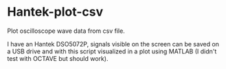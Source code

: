 # Hantek-plot-csv
Plot oscilloscope wave data from csv file.

I have an Hantek DSO5072P, signals visible on the screen can be saved on a USB drive and with this script visualized in a plot using MATLAB (I didn't test with OCTAVE but should work).
